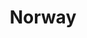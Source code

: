 ---
layout: default
title:  "Norway"
category: country-profiles
summary: ""
index: 6
frontpage: yes
parent: sectors
permalink: /country-profiles/norway/
prev: { title: "Switzerland", url: "/country-profiles/switzerland/"}
next: { title: "Poland", url: "/country-profiles/poland/"}
---